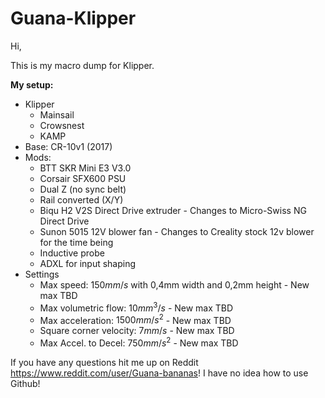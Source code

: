 # Guana-Klipper
Hi, 

This is my macro dump for Klipper.

**My setup:**
- Klipper
  - Mainsail
  - Crowsnest
  - KAMP
- Base: CR-10v1 (2017)
- Mods:
  - BTT SKR Mini E3 V3.0
  - Corsair SFX600 PSU 
  - Dual Z (no sync belt)
  - Rail converted (X/Y)
  - Biqu H2 V2S Direct Drive extruder - Changes to Micro-Swiss NG Direct Drive
  - Sunon 5015 12V blower fan - Changes to Creality stock 12v blower for the time being
  - Inductive probe
  - ADXL for input shaping
- Settings
  - Max speed: $150 mm/s$ with 0,4mm width and 0,2mm height - New max TBD
  - Max volumetric flow: $10mm^3/s$  - New max TBD
  - Max acceleration: $1500mm/s^2$  - New max TBD
  - Square corner velocity: $7mm/s$  - New max TBD
  - Max Accel. to Decel: $750mm/s^2$  - New max TBD

If you have any questions hit me up on Reddit https://www.reddit.com/user/Guana-bananas! I have no idea how to use Github! 

